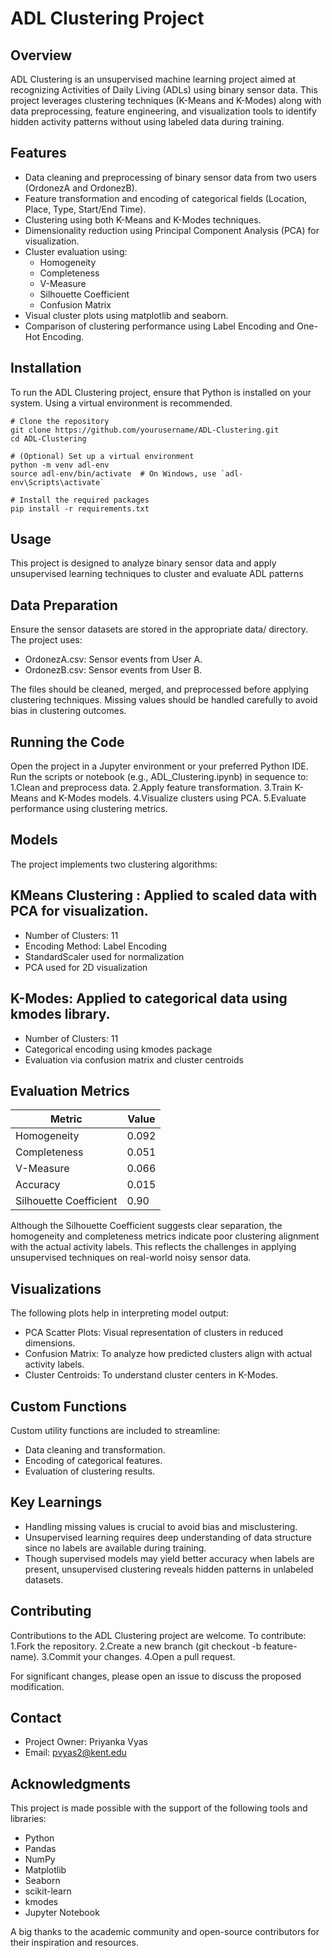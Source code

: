 # ADL Clustering Project

## Overview
ADL Clustering is an unsupervised machine learning project aimed at recognizing Activities of Daily Living (ADLs) using binary sensor data. This project leverages clustering techniques (K-Means and K-Modes) along with data preprocessing, feature engineering, and visualization tools to identify hidden activity patterns without using labeled data during training.

## Features
- Data cleaning and preprocessing of binary sensor data from two users (OrdonezA and OrdonezB).
- Feature transformation and encoding of categorical fields (Location, Place, Type, Start/End Time).
- Clustering using both K-Means and K-Modes techniques.
- Dimensionality reduction using Principal Component Analysis (PCA) for visualization.
- Cluster evaluation using:
  - Homogeneity
  - Completeness
  - V-Measure
  - Silhouette Coefficient
  - Confusion Matrix
- Visual cluster plots using matplotlib and seaborn.
- Comparison of clustering performance using Label Encoding and One-Hot Encoding.

## Installation
To run the ADL Clustering project, ensure that Python is installed on your system. Using a virtual environment is recommended.
````
# Clone the repository
git clone https://github.com/yourusername/ADL-Clustering.git
cd ADL-Clustering

# (Optional) Set up a virtual environment
python -m venv adl-env
source adl-env/bin/activate  # On Windows, use `adl-env\Scripts\activate`

# Install the required packages
pip install -r requirements.txt
````

## Usage

This project is designed to analyze binary sensor data and apply unsupervised learning techniques to cluster and evaluate ADL patterns

## Data Preparation

Ensure the sensor datasets are stored in the appropriate data/ directory. The project uses:
- OrdonezA.csv: Sensor events from User A.
- OrdonezB.csv: Sensor events from User B.

The files should be cleaned, merged, and preprocessed before applying clustering techniques. Missing values should be handled carefully to avoid bias in clustering outcomes.

## Running the Code
Open the project in a Jupyter environment or your preferred Python IDE. Run the scripts or notebook (e.g., ADL_Clustering.ipynb) in sequence to:
1.Clean and preprocess data.
2.Apply feature transformation.
3.Train K-Means and K-Modes models.
4.Visualize clusters using PCA.
5.Evaluate performance using clustering metrics.

## Models
The project implements two clustering algorithms:
## KMeans Clustering : Applied to scaled data with PCA for visualization.
- Number of Clusters: 11
- Encoding Method: Label Encoding
- StandardScaler used for normalization
- PCA used for 2D visualization

## K-Modes: Applied to categorical data using kmodes library.
- Number of Clusters: 11
- Categorical encoding using kmodes package
- Evaluation via confusion matrix and cluster centroids

## Evaluation Metrics
| Metric                | Value  |
|-----------------------|--------|
| Homogeneity           | 0.092  |
| Completeness          | 0.051  |
| V-Measure             | 0.066  |
| Accuracy              | 0.015  |
| Silhouette Coefficient| 0.90   |

Although the Silhouette Coefficient suggests clear separation, the homogeneity and completeness metrics indicate poor clustering alignment with the actual activity labels. This reflects the challenges in applying unsupervised techniques on real-world noisy sensor data.

## Visualizations
The following plots help in interpreting model output:
- PCA Scatter Plots: Visual representation of clusters in reduced dimensions.
- Confusion Matrix: To analyze how predicted clusters align with actual activity labels.
- Cluster Centroids: To understand cluster centers in K-Modes.

## Custom Functions
Custom utility functions are included to streamline:
- Data cleaning and transformation.
- Encoding of categorical features.
- Evaluation of clustering results.
 
## Key Learnings
- Handling missing values is crucial to avoid bias and misclustering.
- Unsupervised learning requires deep understanding of data structure since no labels are available during training.
- Though supervised models may yield better accuracy when labels are present, unsupervised clustering reveals hidden patterns in unlabeled datasets.

## Contributing
Contributions to the ADL Clustering project are welcome. To contribute:
1.Fork the repository.
2.Create a new branch (git checkout -b feature-name).
3.Commit your changes.
4.Open a pull request.

For significant changes, please open an issue to discuss the proposed modification.

## Contact
- Project Owner: Priyanka Vyas
- Email: pvyas2@kent.edu

## Acknowledgments
This project is made possible with the support of the following tools and libraries:
- Python
- Pandas
- NumPy
- Matplotlib
- Seaborn
- scikit-learn
- kmodes
- Jupyter Notebook

A big thanks to the academic community and open-source contributors for their inspiration and resources.
